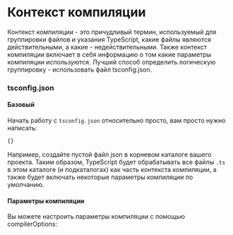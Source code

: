# Контекст компиляции

Контекст компиляции - это причудливый термин, используемый для группировки файлов и указания TypeScript, какие файлы являются действительными, а какие - недействительными. Также контекст компиляции включает в себя информацию о том какие параметры компиляции используются. Лучший способ определить логическую группировку - использовать файл tsconfig.json.

### tsconfig.json

#### Базовый

Начать работу с `tsconfig.json` относительно просто, вам просто нужно написать:

```javascript
{}
```

Например, создайте пустой файл json в корневом каталоге вашего проекта. Таким образом, TypeScript будет обрабатывать все файлы `.ts` в этом каталоге \(и подкаталогах\) как часть контекста компиляции, а также будет включать некоторые параметры компиляции по умолчанию.

#### Параметры компиляции

Вы можете настроить параметры компиляции с помощью compilerOptions:

